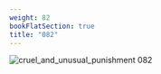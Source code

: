 ```yaml
---
weight: 82
bookFlatSection: true
title: "082"
---
```


![cruel_and_unusual_punishment 082 ](../../jpg/cup_082.jpg)


